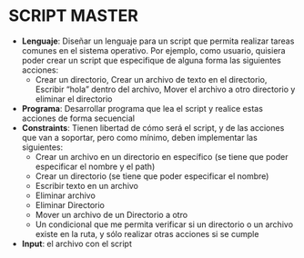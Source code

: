 # SCRIPT MASTER

- **Lenguaje**: Diseñar un lenguaje para un script que permita realizar tareas comunes en el sistema
operativo. Por ejemplo, como usuario, quisiera poder crear un script que especifique de alguna
forma las siguientes acciones:
   - Crear un directorio, Crear un archivo de texto en el directorio, Escribir “hola” dentro del archivo, Mover el archivo a otro directorio y eliminar el directorio
- **Programa**: Desarrollar programa que lea el script y realice estas acciones de forma secuencial
- **Constraints**: Tienen libertad de cómo será el script, y de las acciones que van a soportar, pero como mínimo, deben implementar las siguientes: 
  - Crear un archivo en un directorio en específico (se tiene que poder especificar el nombre y el path)
  - Crear un directorio (se tiene que poder especificar el nombre)
  - Escribir texto en un archivo
  - Eliminar archivo
  - Eliminar Directorio
  - Mover un archivo de un Directorio a otro
  - Un condicional que me permita verificar si un directorio o un archivo existe en la ruta, y sólo realizar otras acciones si se cumple
- **Input**: el archivo con el script
